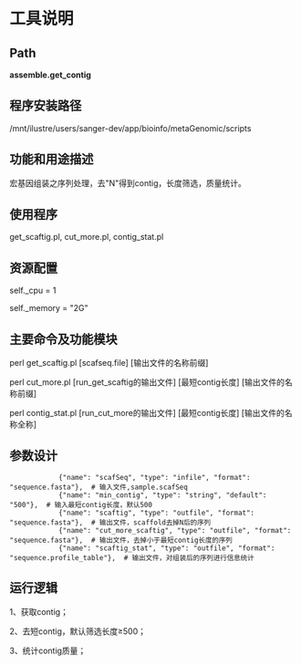 
工具说明
==========================

Path
-----------

**assemble.get_contig**

程序安装路径
-----------------------------------
/mnt/ilustre/users/sanger-dev/app/bioinfo/metaGenomic/scripts

功能和用途描述
-----------------------------------

宏基因组装之序列处理，去"N"得到contig，长度筛选，质量统计。

使用程序
-----------------------------------

get_scaftig.pl, cut_more.pl, contig_stat.pl

资源配置
-----------------------------------

self._cpu = 1

self._memory = "2G"

主要命令及功能模块
-----------------------------------

perl get_scaftig.pl [scafseq.file] [输出文件的名称前缀]

perl cut_more.pl [run_get_scaftig的输出文件] [最短contig长度] [输出文件的名称前缀]

perl contig_stat.pl [run_cut_more的输出文件] [最短contig长度] [输出文件的名称全称]

参数设计
-----------------------------------

```
            {"name": "scafSeq", "type": "infile", "format": "sequence.fasta"},  # 输入文件,sample.scafSeq
            {"name": "min_contig", "type": "string", "default": "500"},  # 输入最短contig长度，默认500
            {"name": "scaftig", "type": "outfile", "format": "sequence.fasta"},  # 输出文件，scaffold去掉N后的序列
            {"name": "cut_more_scaftig", "type": "outfile", "format": "sequence.fasta"},  # 输出文件，去掉小于最短contig长度的序列
            {"name": "scaftig_stat", "type": "outfile", "format": "sequence.profile_table"},  # 输出文件，对组装后的序列进行信息统计
```


运行逻辑
-----------------------------------
1、获取contig；

2、去短contig，默认筛选长度≥500；

3、统计contig质量；
